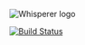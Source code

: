![Whisperer logo](https://i.imgur.com/RZDdVNU.png)

[![Build Status](http://74.208.200.101:8080/job/WhispererEngine/badge/icon)](http://74.208.200.101:8080/job/WhispererEngine/)